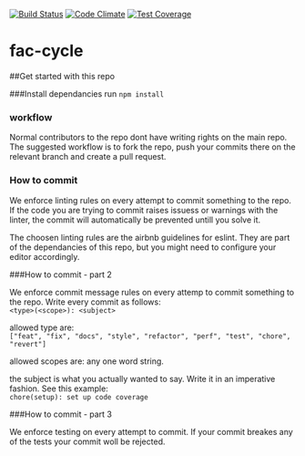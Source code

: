 [![Build Status](https://travis-ci.org/fac-cycle/fac-cycle.svg?branch=master)](https://travis-ci.org/fac-cycle/fac-cycle)
[![Code Climate](https://codeclimate.com/github/fac-cycle/fac-cycle/badges/gpa.svg)](https://codeclimate.com/github/fac-cycle/fac-cycle)
[![Test Coverage](https://codeclimate.com/github/fac-cycle/fac-cycle/badges/coverage.svg)](https://codeclimate.com/github/fac-cycle/fac-cycle/coverage)



# fac-cycle

##Get started with this repo

###Install dependancies
run ``npm install ``  

### workflow
Normal contributors to the repo dont have writing rights on the main repo. The suggested workflow is to fork the repo, push your commits there on the relevant branch and create a pull request.

### How to commit

We enforce linting rules on every attempt to commit something to the repo. If the code you are trying to commit raises issuess or warnings with the linter, the commit will automatically be prevented untill you solve it.  

The choosen linting rules are the  airbnb guidelines for eslint. 
They are part of the dependancies of this repo, but you might need to configure your editor accordingly. 


###How to commit - part 2

We enforce commit message rules on every attemp to commit something to the repo. Write every commit as follows:  
``<type>(<scope>): <subject>``  

allowed type are:  
``["feat", "fix", "docs", "style", "refactor", "perf", "test", "chore", "revert"]``  

allowed scopes are:
any one word string.  

the subject is what you actually wanted to say. Write it in an imperative fashion. See this example:  
``chore(setup): set up code coverage``

###How to commit - part 3 

We enforce testing on every attempt to commit. If your commit breakes any of the tests your commit woll be rejected.





